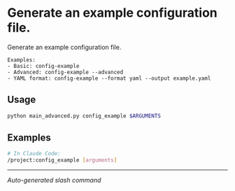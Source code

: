 # Generate an example configuration file.

Generate an example configuration file.
    
    Examples:
    - Basic: config-example
    - Advanced: config-example --advanced
    - YAML format: config-example --format yaml --output example.yaml

## Usage

```bash
python main_advanced.py config_example $ARGUMENTS
```

## Examples

```bash
# In Claude Code:
/project:config_example [arguments]
```

---
*Auto-generated slash command*

